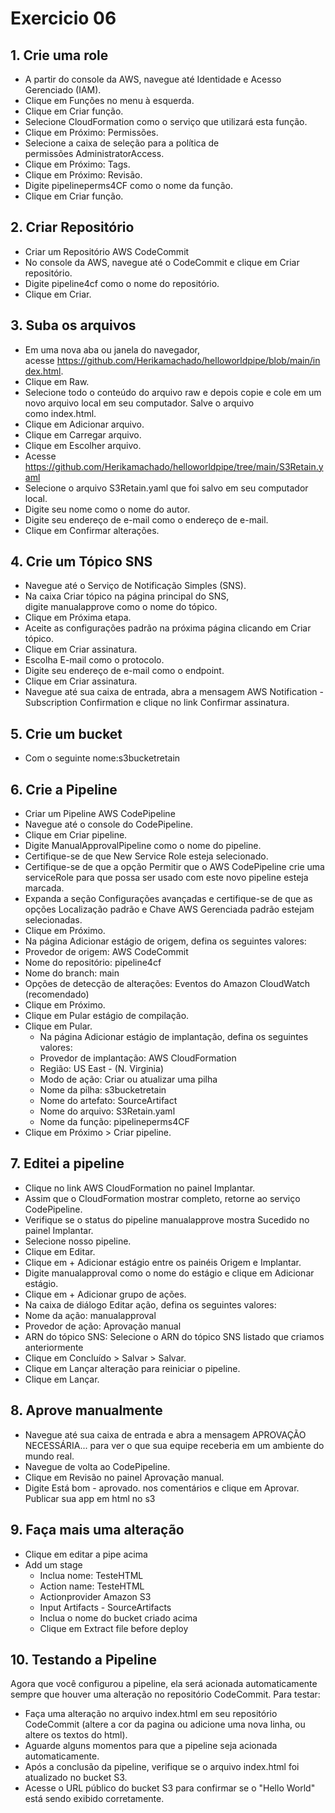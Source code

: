 # Exercicio 06

## 1. Crie uma role
* 	A partir do console da AWS, navegue até Identidade e Acesso Gerenciado (IAM).
* 	Clique em Funções no menu à esquerda.
* 	Clique em Criar função.
* 	Selecione CloudFormation como o serviço que utilizará esta função.
* 	Clique em Próximo: Permissões.
* 	Selecione a caixa de seleção para a política de permissões AdministratorAccess.
* 	Clique em Próximo: Tags.
* 	Clique em Próximo: Revisão.
* 	Digite pipelineperms4CF como o nome da função.
* 	Clique em Criar função.
## 2. Criar Repositório
*   Criar um Repositório AWS CodeCommit
* 	No console da AWS, navegue até o CodeCommit e clique em Criar repositório.
* 	Digite pipeline4cf como o nome do repositório.
* 	Clique em Criar.
## 3. Suba os arquivos
* 	Em uma nova aba ou janela do navegador, acesse https://github.com/Herikamachado/helloworldpipe/blob/main/index.html.
* 	Clique em Raw.
* 	Selecione todo o conteúdo do arquivo raw e depois copie e cole em um novo arquivo local em seu computador. Salve o arquivo como index.html.
* 	Clique em Adicionar arquivo.
* 	Clique em Carregar arquivo.
* 	Clique em Escolher arquivo.
* 	Acesse https://github.com/Herikamachado/helloworldpipe/tree/main/S3Retain.yaml
* 	Selecione o arquivo S3Retain.yaml que foi salvo em seu computador local.
* 	Digite seu nome como o nome do autor.
* 	Digite seu endereço de e-mail como o endereço de e-mail.
* 	Clique em Confirmar alterações.
## 4. Crie um Tópico SNS
* 	Navegue até o Serviço de Notificação Simples (SNS).
* 	Na caixa Criar tópico na página principal do SNS, digite manualapprove como o nome do tópico.
* 	Clique em Próxima etapa.
* 	Aceite as configurações padrão na próxima página clicando em Criar tópico.
* 	Clique em Criar assinatura.
* 	Escolha E-mail como o protocolo.
* 	Digite seu endereço de e-mail como o endpoint.
* 	Clique em Criar assinatura.
* 	Navegue até sua caixa de entrada, abra a mensagem AWS Notification - Subscription Confirmation e clique no link Confirmar assinatura.
## 5. Crie um bucket
*   Com o seguinte nome:s3bucketretain
## 6. Crie a Pipeline
* 	Criar um Pipeline AWS CodePipeline
* 	Navegue até o console do CodePipeline.
* 	Clique em Criar pipeline.
* 	Digite ManualApprovalPipeline como o nome do pipeline.
* 	Certifique-se de que New Service Role esteja selecionado.
* 	Certifique-se de que a opção Permitir que o AWS CodePipeline crie uma serviceRole para que possa ser usado com este novo pipeline esteja marcada.
* 	Expanda a seção Configurações avançadas e certifique-se de que as opções Localização padrão e Chave AWS Gerenciada padrão estejam selecionadas.
* 	Clique em Próximo.
   * Na página Adicionar estágio de origem, defina os seguintes valores:
   * Provedor de origem: AWS CodeCommit
   * Nome do repositório: pipeline4cf
   * Nome do branch: main
   * Opções de detecção de alterações: Eventos do Amazon CloudWatch (recomendado)
* 	Clique em Próximo.
* 	Clique em Pular estágio de compilação.
* 	Clique em Pular.
    * Na página Adicionar estágio de implantação, defina os seguintes valores:
    * Provedor de implantação: AWS CloudFormation
    * Região: US East - (N. Virginia)
    * Modo de ação: Criar ou atualizar uma pilha
    * Nome da pilha: s3bucketretain
    * Nome do artefato: SourceArtifact
    * Nome do arquivo: S3Retain.yaml
    * Nome da função: pipelineperms4CF
* 	Clique em Próximo > Criar pipeline.
## 7. Editei a pipeline
* 	Clique no link AWS CloudFormation no painel Implantar.
* 	Assim que o CloudFormation mostrar completo, retorne ao serviço CodePipeline.
* 	Verifique se o status do pipeline manualapprove mostra Sucedido no painel Implantar.
* 	Selecione nosso pipeline.
* 	Clique em Editar.
* 	Clique em + Adicionar estágio entre os painéis Origem e Implantar.
* 	Digite manualapproval como o nome do estágio e clique em Adicionar estágio.
* 	Clique em + Adicionar grupo de ações.
   * Na caixa de diálogo Editar ação, defina os seguintes valores:
   * Nome da ação: manualapproval
   * Provedor de ação: Aprovação manual
   * ARN do tópico SNS: Selecione o ARN do tópico SNS listado que criamos anteriormente
* 	Clique em Concluído > Salvar > Salvar.
* 	Clique em Lançar alteração para reiniciar o pipeline.
* 	Clique em Lançar.
## 8. Aprove manualmente
* 	Navegue até sua caixa de entrada e abra a mensagem APROVAÇÃO NECESSÁRIA... para ver o que sua equipe receberia em um ambiente do mundo real.
* 	Navegue de volta ao CodePipeline.
* 	Clique em Revisão no painel Aprovação manual.
* 	Digite Está bom - aprovado. nos comentários e clique em Aprovar.
Publicar sua app em html no s3
## 9. Faça mais uma alteração
* Clique em editar a pipe acima
* Add um stage
	* Inclua nome: TesteHTML
	* Action name: TesteHTML
	* Actionprovider Amazon S3
	* Input Artifacts - SourceArtifacts
	* Inclua o nome do bucket criado acima 
	* Clique em Extract file before deploy
## 10. Testando a Pipeline
Agora que você configurou a pipeline, ela será acionada automaticamente sempre que houver uma alteração no repositório CodeCommit. Para testar:
* 	Faça uma alteração no arquivo index.html em seu repositório CodeCommit (altere a cor da pagina ou adicione uma nova linha, ou altere os textos do html).
* 	Aguarde alguns momentos para que a pipeline seja acionada automaticamente.
* 	Após a conclusão da pipeline, verifique se o arquivo index.html foi atualizado no bucket S3.
* 	Acesse o URL público do bucket S3 para confirmar se o "Hello World" está sendo exibido corretamente.
